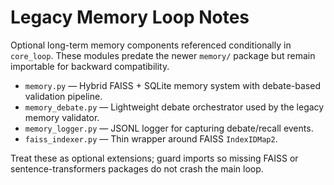 # Legacy Memory Loop Notes

Optional long-term memory components referenced conditionally in
`core_loop`. These modules predate the newer `memory/` package but remain
importable for backward compatibility.

- `memory.py` — Hybrid FAISS + SQLite memory system with debate-based
  validation pipeline.
- `memory_debate.py` — Lightweight debate orchestrator used by the legacy
  memory validator.
- `memory_logger.py` — JSONL logger for capturing debate/recall events.
- `faiss_indexer.py` — Thin wrapper around FAISS `IndexIDMap2`.

Treat these as optional extensions; guard imports so missing FAISS or
sentence-transformers packages do not crash the main loop.
